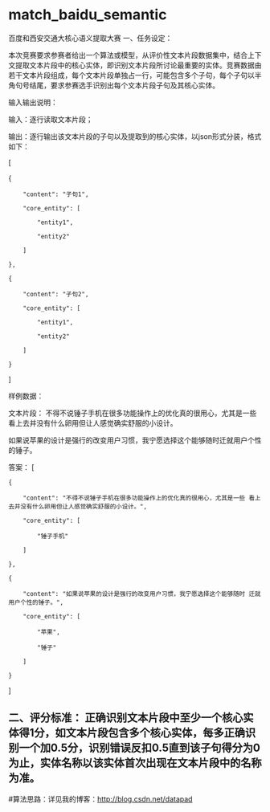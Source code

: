 # match_baidu_semantic
百度和西安交通大核心语义提取大赛
一、任务设定：

 本次竞赛要求参赛者给出一个算法或模型，从评价性文本片段数据集中，结合上下文提取文本片段中的核心实体，即识别文本片段所讨论最重要的实体。竞赛数据由若干文本片段组成，每个文本片段单独占一行，可能包含多个子句，每个子句以半角句号结尾，要求参赛选手识别出每个文本片段子句及其核心实体。

输入输出说明：

输入：逐行读取文本片段；

输出：逐行输出该文本片段的子句以及提取到的核心实体，以json形式分装，格式如下：

[

 {

        "content": "子句1",

        "core_entity": [

            "entity1",

            "entity2"

        ]

    },

    {

        "content": "子句2",

        "core_entity": [

            "entity1",

            "entity2"

        ]

    }

  ]


样例数据：

文本片段：
不得不说锤子手机在很多功能操作上的优化真的很用心，尤其是一些看上去并没有什么卵用但让人感觉确实舒服的小设计。

如果说苹果的设计是强行的改变用户习惯，我宁愿选择这个能够随时迁就用户个性的锤子。

答案：
 [

    {

        "content": "不得不说锤子手机在很多功能操作上的优化真的很用心，尤其是一些 看上去并没有什么卵用但让人感觉确实舒服的小设计。",

        "core_entity": [

            "锤子手机"

        ]

    },

    {

        "content": "如果说苹果的设计是强行的改变用户习惯，我宁愿选择这个能够随时 迁就用户个性的锤子。",

        "core_entity": [

            "苹果",

            "锤子"

        ]

    }

]

二、评分标准：
正确识别文本片段中至少一个核心实体得1分，如文本片段包含多个核心实体，每多正确识别一个加0.5分，识别错误反扣0.5直到该子句得分为0为止，实体名称以该实体首次出现在文本片段中的名称为准。
----------------------------------------------------------------------------------------------------------------------------------------
#算法思路：详见我的博客：http://blog.csdn.net/datapad
